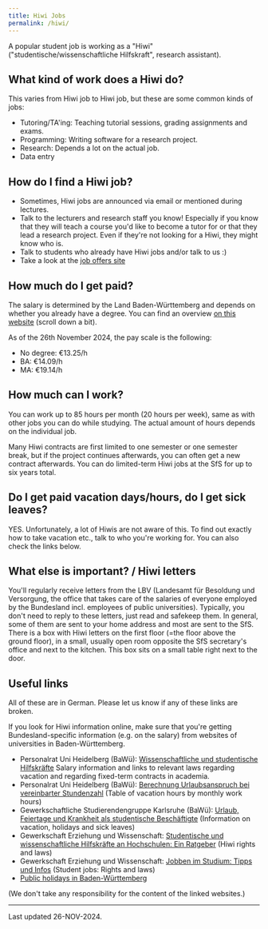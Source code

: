 ```yaml
---
title: Hiwi Jobs
permalink: /hiwi/
---
```


A popular student job is working as a "Hiwi" ("studentische/wissenschaftliche Hilfskraft", research assistant).

## What kind of work does a Hiwi do?

This varies from Hiwi job to Hiwi job, but these are some common kinds of jobs:

* Tutoring/TA'ing: Teaching tutorial sessions, grading assignments and exams.
* Programming: Writing software for a research project.
* Research: Depends a lot on the actual job.
* Data entry

## How do I find a Hiwi job?

* Sometimes, Hiwi jobs are announced via email or mentioned during lectures.
* Talk to the lecturers and research staff you know! Especially if you know that they will teach a course you'd like to become a tutor for or that they lead a research project. Even if they're not looking for a Hiwi, they might know who is. 
* Talk to students who already have Hiwi jobs and/or talk to us :)
* Take a look at the [job offers site](/job-offers/)

## How much do I get paid?

The salary is determined by the Land Baden-Württemberg and depends on whether you already have a degree. You can find an overview [on this website](https://www.uni-heidelberg.de/einrichtungen/organe/personalrat/Hiwi.html) (scroll down a bit).

As of the 26th November 2024, the pay scale is the following:

* No degree: €13.25/h
* BA: €14.09/h
* MA: €19.14/h

## How much can I work?

You can work up to 85 hours per month (20 hours per week), same as with other jobs you can do while studying. The actual amount of hours depends on the individual job.

Many Hiwi contracts are first limited to one semester or one semester break, but if the project continues afterwards, you can often get a new contract afterwards. You can do limited-term Hiwi jobs at the SfS for up to six years total.

## Do I get paid vacation days/hours, do I get sick leaves?

YES. Unfortunately, a lot of Hiwis are not aware of this. To find out exactly how to take vacation etc., talk to who you're working for. You can also check the links below.

## What else is important? / Hiwi letters

You'll regularly receive letters from the LBV (Landesamt für Besoldung und Versorgung, the office that takes care of the salaries of everyone employed by the Bundesland incl. employees of public universities). 
Typically, you don't need to reply to these letters, just read and safekeep them. 
In general, some of them are sent to your home address and most are sent to the SfS. 
There is a box with Hiwi letters on the first floor (=the floor above the ground floor), in a small, usually open room opposite the SfS secretary's office and next to the kitchen.
This box sits on a small table right next to the door.

## Useful links

All of these are in German. Please let us know if any of these links are broken.

If you look for Hiwi information online, make sure that you're getting Bundesland-specific information (e.g. on the salary) from websites of universities in Baden-Württemberg.

* Personalrat Uni Heidelberg (BaWü): [Wissenschaftliche und studentische Hilfskräfte](https://www.uni-heidelberg.de/einrichtungen/organe/personalrat/Hiwi.html) Salary information and links to relevant laws regarding vacation and regarding fixed-term contracts in academia.
* Personalrat Uni Heidelberg (BaWü): [Berechnung Urlaubsanspruch bei vereinbarter Stundenzahl](https://www.uni-heidelberg.de/md/organe/personalrat/pv/urlaub_hiwi.pdf) (Table of vacation hours by monthly work hours)
* Gewerkschaftliche Studierendengruppe Karlsruhe (BaWü): [Urlaub, Feiertage und Krankheit als studentische Beschäftigte](http://gska.blogsport.de/2011/12/08/urlaub-feiertage-und-krankheit-als-studentische-beschaeftigte/) (Information on vacation, holidays and sick leaves)
* Gewerkschaft Erziehung und Wissenschaft: [Studentische und  wissenschaftliche Hilfskräfte an Hochschulen: Ein Ratgeber](https://www.gew.de/fileadmin/media/publikationen/hv/Hochschule_und_Forschung/Broschueren_und_Ratgeber/RatgeberSHK-WHK_A5_web.pdf) (Hiwi rights and laws)
* Gewerkschaft Erziehung und Wissenschaft: [Jobben im Studium: Tipps und Infos](https://www.gew.de/fileadmin/media/publikationen/hv/Hochschule_und_Forschung/Broschueren_und_Ratgeber/Jobben_im_Studium_web.pdf) (Student jobs: Rights and laws)
* [Public holidays in Baden-Württemberg](https://www.ferienwiki.de/feiertage/de/baden-wuerttemberg)

(We don't take any responsibility for the content of the linked websites.)

---

Last updated 26-NOV-2024.
